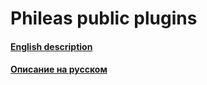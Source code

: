# Phileas public plugins

#### [English description](https://github.com/Oleg-Olegovich/phileas-public-plugins/blob/master/end.md)

#### [Описание на русском](https://github.com/Oleg-Olegovich/phileas-public-plugins/blob/master/rus.md)
